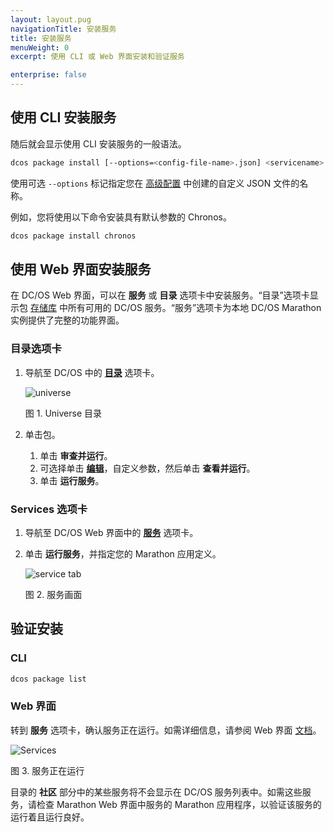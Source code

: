 ```yaml
---
layout: layout.pug
navigationTitle: 安装服务
title: 安装服务
menuWeight: 0
excerpt: 使用 CLI 或 Web 界面安装和验证服务

enterprise: false
---
```


## 使用 CLI 安装服务

随后就会显示使用 CLI 安装服务的一般语法。

```bash
dcos package install [--options=<config-file-name>.json] <servicename>
```

使用可选 `--options` 标记指定您在 [高级配置](/mesosphere/dcos/cn/1.12/deploying-services/config-universe-service/) 中创建的自定义 JSON 文件的名称。

例如，您将使用以下命令安装具有默认参数的 Chronos。

```bash
dcos package install chronos
```

## 使用 Web 界面安装服务

在 DC/OS Web 界面，可以在 **服务** 或 **目录** 选项卡中安装服务。“目录”选项卡显示包 [存储库](/mesosphere/dcos/cn/1.12/administering-clusters/repo/) 中所有可用的 DC/OS 服务。“服务”选项卡为本地 DC/OS Marathon 实例提供了完整的功能界面。


### 目录选项卡

1. 导航至 DC/OS 中的 [**目录**](/mesosphere/dcos/cn/1.12/gui/catalog/) 选项卡。

    ![universe](/mesosphere/dcos/1.12/img/GUI-Catalog-Main_View-1_12.png)

    图 1. Universe 目录

1. 单击包。
    1. 单击 **审查并运行**。
    2. 可选择单击 [**编辑**](/mesosphere/dcos/cn/1.12/deploying-services/config-universe-service/)，自定义参数，然后单击 **查看并运行**。
    3. 单击 **运行服务**。

### Services 选项卡

1. 导航至 DC/OS Web 界面中的 [**服务**](/mesosphere/dcos/cn/1.12/gui/services/) 选项卡。
1. 单击 **运行服务**，并指定您的 Marathon 应用定义。

    ![service tab](/mesosphere/dcos/1.12/img/GUI-Services-No_Services_Running-1_12.png)

    图 2. 服务画面

## 验证安装

### CLI

```bash
dcos package list
```

### Web 界面

转到 **服务** 选项卡，确认服务正在运行。如需详细信息，请参阅 Web 界面 [文档](/mesosphere/dcos/cn/1.12/gui/services/)。

![Services](/mesosphere/dcos/1.12/img/GUI-Services-Running_Services_View-1_12.png)

图 3. 服务正在运行

目录的 **社区** 部分中的某些服务将不会显示在 DC/OS 服务列表中。如需这些服务，请检查 Marathon Web 界面中服务的 Marathon 应用程序，以验证该服务的运行着且运行良好。
